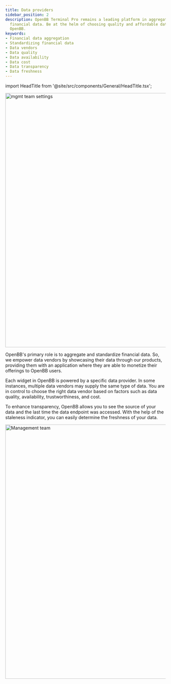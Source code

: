 ```yaml
---
title: Data providers
sidebar_position: 2
description: OpenBB Terminal Pro remains a leading platform in aggregating and standardizing
  financial data. Be at the helm of choosing quality and affordable data vendors through
  OpenBB.
keywords:
- Financial data aggregation
- Standardizing financial data
- Data vendors
- Data quality
- Data availability
- Data cost
- Data transparency
- Data freshness
---
```


import HeadTitle from '@site/src/components/General/HeadTitle.tsx';

<HeadTitle title="Data Provider | OpenBB Terminal Pro Docs" />

<img className="pro-border-gradient" width="800" alt="mgmt team settings" src="https://github.com/OpenBB-finance/OpenBBTerminal/assets/25267873/d399331d-bfdb-40d3-8c99-595d97d1bf7b" />

OpenBB's primary role is to aggregate and standardize financial data. So, we empower data vendors by showcasing their data through our products, providing them with an application where they are able to monetize their offerings to OpenBB users.

Each widget in OpenBB is powered by a specific data provider. In some instances, multiple data vendors may supply the same type of data. You are in control to choose the right data vendor based on factors such as data quality, availability, trustworthiness, and cost.

To enhance transparency, OpenBB allows you to see the source of your data and the last time the data endpoint was accessed. With the help of the staleness indicator, you can easily determine the freshness of your data.

<img className="pro-border-gradient" width="800" alt="Management team" src="https://github.com/OpenBB-finance/OpenBBTerminal/assets/25267873/65b33af5-0c15-45a9-a736-b9aa208b5cc2" />
